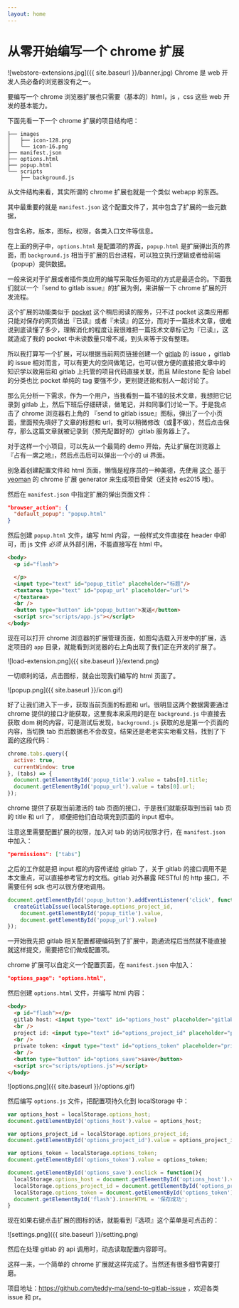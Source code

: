```yaml
---
layout: home
---
```


# 从零开始编写一个 chrome 扩展

![webstore-extensions.jpg]({{ site.baseurl }}/banner.jpg)
Chrome 是 web 开发人员必备的浏览器没有之一。

要编写一个 chrome 浏览器扩展也只需要（基本的）html，js ，css 这些 web 开发的基本能力。

下面先看一下一个 chrome 扩展的项目结构吧：


```shell
├── images
│   ├── icon-128.png
│   └── icon-16.png
├── manifest.json
├── options.html
├── popup.html
└── scripts
    ├── background.js
```


从文件结构来看，其实所谓的 chrome 扩展也就是一个类似 webapp 的东西。

其中最重要的就是 `manifest.json` 这个配置文件了，其中包含了扩展的一些元数据，

包含名称，版本，图标，权限，各类入口文件等信息。

在上面的例子中，`options.html` 是配置项的界面，`popup.html` 是扩展弹出页的界面，而 `background.js` 相当于扩展的后台进程，可以独立执行逻辑或者给前端（popup）提供数据。

一般来说对于扩展或者插件类应用的编写采取任务驱动的方式是最适合的。下面我们就以一个『send to gitlab issue』的扩展为例，来讲解一下 chrome 扩展的开发流程。

这个扩展的功能类似于 [pocket](getpocket.com) 这个稍后阅读的服务，只不过 pocket 这类应用都只能对保存的网页做出『已读』或者『未读』的区分，而对于一篇技术文章，很难说到底读懂了多少，理解消化的程度让我很难把一篇技术文章标记为『已读』，这就造成了我的 pocket 中未读数量只增不减，到头来等于没有整理。

所以我打算写一个扩展，可以根据当前网页链接创建一个 [gitlab](https://gitlab.com/) 的 issue ，gitlab 的 issue 相对而言，可以有更大的空间做笔记，也可以很方便的直接把文章中的知识学以致用后和 gitlab 上托管的项目代码直接关联，而且 Milestone 配合 label 的分类也比 pocket 单纯的 tag 要强不少，更别提还能和别人一起讨论了。

那么先分析一下需求，作为一个用户，当我看到一篇不错的技术文章，我想把它记录到 gitlab 上，然后下班后仔细研读，做笔记，并和同事们讨论一下。于是我点击了 chrome 浏览器右上角的 『send to gitlab issue』图标，弹出了一个小页面，里面预先填好了文章的标题和 url，我可以稍微修改（或不做），然后点击保存，那么这篇文章就被记录到（预先配置好的）gitlab 服务器上了。

对于这样一个小项目，可以先从一个最简的 demo 开始，先让扩展在浏览器上『占有一席之地』，然后点击后可以弹出一个小的 ui 界面。

别急着创建配置文件和 html 页面，懒惰是程序员的一种美德，先使用 [这个](https://github.com/yeoman/generator-chrome-extension) 基于 [yeoman](http://yeoman.io/) 的 chrome 扩展 generator 来生成项目骨架（还支持 es2015 哦）。

然后在 `manifest.json` 中指定扩展的弹出页面文件：

```json
"browser_action": {
  "default_popup": "popup.html"
}
```

然后创建 `popup.html` 文件，编写 html 内容，一般样式文件直接在 header 中即可，而 js 文件 *必须* 从外部引用，不能直接写在 html 中。

```html
<body>
  <p id="flash">

  </p>
  <input type="text" id="popup_title" placeholder="标题"/>
  <textarea type="text" id="popup_url" placeholder="url">
  </textarea>
  <br />
  <button type="button" id="popup_button">发送</button>
  <script src="scripts/app.js"></script>
</body>
```

现在可以打开 chrome 浏览器的扩展管理页面，如图勾选载入开发中的扩展，选定项目的 `app` 目录，就能看到浏览器的右上角出现了我们正在开发的扩展了。

![load-extension.png]({{ site.baseurl }}/extend.png)

一切顺利的话，点击图标，就会出现我们编写的 html 页面了。

![popup.png]({{ site.baseurl }}/icon.gif)

好了让我们进入下一步，获取当前页面的标题和 url。很明显这两个数据需要通过 chrome 提供的接口才能获取，这里我本来采用的是在 `background.js` 中直接去获取 dom 树的内容，可是测试后发现，`background.js` 获取的总是第一个页面的内容，当切换 tab 页后数据也不会改变。结果还是老老实实地看文档，找到了下面的这段代码：

```javascript
chrome.tabs.query({
  active: true,
  currentWindow: true
}, (tabs) => {
  document.getElementById('popup_title').value = tabs[0].title;
  document.getElementById('popup_url').value = tabs[0].url;
});
```

chrome 提供了获取当前激活的 tab 页面的接口，于是我们就能获取到当前 tab 页的 title 和 url 了， 顺便把他们自动填充到页面的 input 框中。

注意这里需要配置扩展的权限，加入对 tab 的访问权限才行，在 `manifest.json` 中加入：

```json
"permissions": ["tabs"]
```

之后的工作就是把 input 框的内容传递给 gitlab 了，关于 gitlab 的接口调用不是本文重点，可以直接参考官方的文档。gitlab 对外暴露 RESTful 的 http 接口，不需要任何 sdk 也可以很方便地调用。

```javascript
document.getElementById('popup_button').addEventListener('click', function() {
  createGitlabIssue(localStorage.options_project_id,
    document.getElementById('popup_title').value,
    document.getElementById('popup_url').value)
});
```

一开始我先把 gitlab 相关配置都硬编码到了扩展中，跑通流程后当然就不能直接就这样提交，需要把它们做成配置项。

chrome 扩展可以自定义一个配置页面，在 `manifest.json` 中加入：

```json
"options_page": "options.html",
```

然后创建 `options.html` 文件，并编写 html 内容：

```html
<body>
  <p id="flash"></p>
  gitlab host: <input type="text" id="options_host" placeholder="gitlab host" />
  <br />
  project id: <input type="text" id="options_project_id" placeholder="project id" />
  <br />
  private token: <input type="text" id="options_token" placeholder="private token" />
  <br />
  <button type="button" id="options_save">save</button>
  <script src="scripts/options.js"></script>
</body>
```

![options.png]({{ site.baseurl }}/options.gif)

然后编写 `options.js` 文件，把配置项持久化到 localStorage 中：

```javascript
var options_host = localStorage.options_host;
document.getElementById('options_host').value = options_host;

var options_project_id = localStorage.options_project_id;
document.getElementById('options_project_id').value = options_project_id;

var options_token = localStorage.options_token;
document.getElementById('options_token').value = options_token;

document.getElementById('options_save').onclick = function(){
  localStorage.options_host = document.getElementById('options_host').value;
  localStorage.options_project_id = document.getElementById('options_project_id').value;
  localStorage.options_token = document.getElementById('options_token').value;
  document.getElementById('flash').innerHTML = '保存成功';
}
```

现在如果右键点击扩展的图标的话，就能看到『选项』这个菜单是可点击的：

![settings.png]({{ site.baseurl }}/setting.png)

然后在处理 gitlab 的 api 调用时，动态读取配置内容即可。

这样一来，一个简单的 chrome 扩展就这样完成了。当然还有很多细节需要打磨。

项目地址：<https://github.com/teddy-ma/send-to-gitlab-issue> ，欢迎各类 issue 和 pr。
